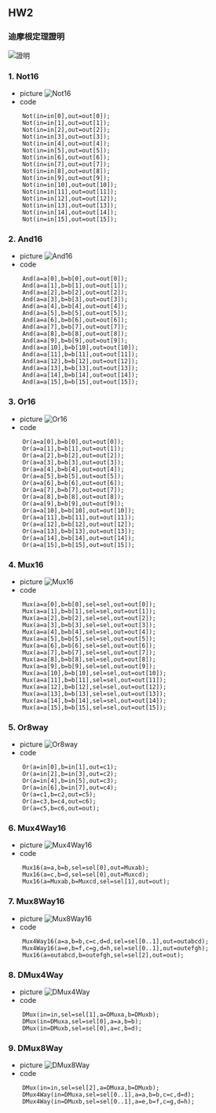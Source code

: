 ## HW2
### 迪摩根定理證明
![證明](https://nohano1l.github.io/co109a/01/jpg/55758.jpg)
### 1. Not16
* picture
![Not16](https://nohano1l.github.io/co109a/01/jpg/55759.jpg)
* code
```
    Not(in=in[0],out=out[0]);
    Not(in=in[1],out=out[1]);
    Not(in=in[2],out=out[2]);
    Not(in=in[3],out=out[3]);
    Not(in=in[4],out=out[4]);
    Not(in=in[5],out=out[5]);
    Not(in=in[6],out=out[6]);
    Not(in=in[7],out=out[7]);
    Not(in=in[8],out=out[8]);
    Not(in=in[9],out=out[9]);
    Not(in=in[10],out=out[10]);
    Not(in=in[11],out=out[11]);
    Not(in=in[12],out=out[12]);
    Not(in=in[13],out=out[13]);
    Not(in=in[14],out=out[14]);
    Not(in=in[15],out=out[15]);
```
### 2. And16
* picture
![And16](https://nohano1l.github.io/co109a/01/jpg/55760.jpg)
* code
```
    And(a=a[0],b=b[0],out=out[0]);
    And(a=a[1],b=b[1],out=out[1]);
    And(a=a[2],b=b[2],out=out[2]);
    And(a=a[3],b=b[3],out=out[3]);
    And(a=a[4],b=b[4],out=out[4]);
    And(a=a[5],b=b[5],out=out[5]);
    And(a=a[6],b=b[6],out=out[6]);
    And(a=a[7],b=b[7],out=out[7]);
    And(a=a[8],b=b[8],out=out[8]);
    And(a=a[9],b=b[9],out=out[9]);
    And(a=a[10],b=b[10],out=out[10]);
    And(a=a[11],b=b[11],out=out[11]);
    And(a=a[12],b=b[12],out=out[12]);
    And(a=a[13],b=b[13],out=out[13]);
    And(a=a[14],b=b[14],out=out[14]);
    And(a=a[15],b=b[15],out=out[15]);
```
### 3. Or16
* picture
![Or16](https://nohano1l.github.io/co109a/01/jpg/55761.jpg)
* code
```
    Or(a=a[0],b=b[0],out=out[0]);
    Or(a=a[1],b=b[1],out=out[1]);
    Or(a=a[2],b=b[2],out=out[2]);
    Or(a=a[3],b=b[3],out=out[3]);
    Or(a=a[4],b=b[4],out=out[4]);
    Or(a=a[5],b=b[5],out=out[5]);
    Or(a=a[6],b=b[6],out=out[6]);
    Or(a=a[7],b=b[7],out=out[7]);
    Or(a=a[8],b=b[8],out=out[8]);
    Or(a=a[9],b=b[9],out=out[9]);
    Or(a=a[10],b=b[10],out=out[10]);
    Or(a=a[11],b=b[11],out=out[11]);
    Or(a=a[12],b=b[12],out=out[12]);
    Or(a=a[13],b=b[13],out=out[13]);
    Or(a=a[14],b=b[14],out=out[14]);
    Or(a=a[15],b=b[15],out=out[15]);
```
### 4. Mux16
* picture
![Mux16](https://nohano1l.github.io/co109a/01/jpg/55762.jpg)
* code
```
    Mux(a=a[0],b=b[0],sel=sel,out=out[0]);
    Mux(a=a[1],b=b[1],sel=sel,out=out[1]);
    Mux(a=a[2],b=b[2],sel=sel,out=out[2]);
    Mux(a=a[3],b=b[3],sel=sel,out=out[3]);
    Mux(a=a[4],b=b[4],sel=sel,out=out[4]);
    Mux(a=a[5],b=b[5],sel=sel,out=out[5]);
    Mux(a=a[6],b=b[6],sel=sel,out=out[6]);
    Mux(a=a[7],b=b[7],sel=sel,out=out[7]);
    Mux(a=a[8],b=b[8],sel=sel,out=out[8]);
    Mux(a=a[9],b=b[9],sel=sel,out=out[9]);
    Mux(a=a[10],b=b[10],sel=sel,out=out[10]);
    Mux(a=a[11],b=b[11],sel=sel,out=out[11]);
    Mux(a=a[12],b=b[12],sel=sel,out=out[12]);
    Mux(a=a[13],b=b[13],sel=sel,out=out[13]);
    Mux(a=a[14],b=b[14],sel=sel,out=out[14]);
    Mux(a=a[15],b=b[15],sel=sel,out=out[15]);
```
### 5. Or8way
* picture
![Or8way](https://nohano1l.github.io/co109a/01/jpg/55763.jpg)
* code
```
    Or(a=in[0],b=in[1],out=c1);
    Or(a=in[2],b=in[3],out=c2);
    Or(a=in[4],b=in[5],out=c3);
    Or(a=in[6],b=in[7],out=c4);
    Or(a=c1,b=c2,out=c5);
    Or(a=c3,b=c4,out=c6);
    Or(a=c5,b=c6,out=out);
```
### 6. Mux4Way16
* picture
![Mux4Way16](https://nohano1l.github.io/co109a/01/jpg/55764.jpg)
* code
```
    Mux16(a=a,b=b,sel=sel[0],out=Muxab);
    Mux16(a=c,b=d,sel=sel[0],out=Muxcd);
    Mux16(a=Muxab,b=Muxcd,sel=sel[1],out=out);
```
### 7. Mux8Way16
* picture
![Mux8Way16](https://nohano1l.github.io/co109a/01/jpg/55765.jpg)
* code
```
    Mux4Way16(a=a,b=b,c=c,d=d,sel=sel[0..1],out=outabcd);
    Mux4Way16(a=e,b=f,c=g,d=h,sel=sel[0..1],out=outefgh);
    Mux16(a=outabcd,b=outefgh,sel=sel[2],out=out);
```
### 8. DMux4Way
* picture
![DMux4Way](https://nohano1l.github.io/co109a/01/jpg/55766.jpg)
* code
```
    DMux(in=in,sel=sel[1],a=DMuxa,b=DMuxb);
    DMux(in=DMuxa,sel=sel[0],a=a,b=b);
    DMux(in=DMuxb,sel=sel[0],a=c,b=d);
```
### 9. DMux8Way
* picture
![DMux8Way](https://nohano1l.github.io/co109a/01/jpg/55767.jpg)
* code
```
    DMux(in=in,sel=sel[2],a=DMuxa,b=DMuxb);
    DMux4Way(in=DMuxa,sel=sel[0..1],a=a,b=b,c=c,d=d);
    DMux4Way(in=DMuxb,sel=sel[0..1],a=e,b=f,c=g,d=h);
```